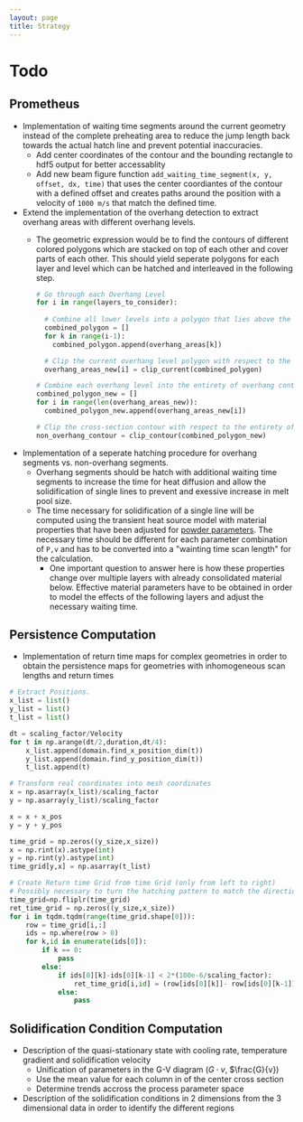 ```yaml
---
layout: page
title: Strategy
---
```


# Todo

## Prometheus 
- Implementation of waiting time segments around the current geometry instead of the complete preheating area to reduce the jump length back towards the actual hatch line and prevent potential inaccuracies.
  - Add center coordinates of the contour and the bounding rectangle to hdf5 output for better accessablity
  - Add new beam figure function `add_waiting_time_segment(x, y, offset, dx, time)` that uses the center coordiantes of the contour with a defined offset and creates paths around the position with a velocity of `1000 m/s` that match the defined time.
- Extend the implementation of the overhang detection to extract overhang areas with different overhang levels.
  - The geometric expression would be to find the contours of different colored polygons which are stacked on top of each other and cover parts of each other. This should yield seperate polygons for each layer and level which can be hatched and interleaved in the following step.
  
    ```python
    # Go through each Overhang Level
    for i in range(layers_to_consider):
      
      # Combine all lower levels into a polygon that lies above the current one
      combined_polygon = []
      for k in range(i-1):
        combined_polygon.append(overhang_areas[k])

      # Clip the current overhang level polygon with respect to the ones that lie above to obtain the new overhang polygon for the current level i. 
      overhang_areas_new[i] = clip_current(combined_polygon)

    # Combine each overhang level into the entirety of overhang contours
    combined_polygon_new = []
    for i in range(len(overhang_areas_new)):
      combined_polygon_new.append(overhang_areas_new[i])

    # Clip the cross-section contour with respect to the entirety of overhang contours to obtain the non-overhang contour segments.
    non_overhang_contour = clip_contour(combined_polygon_new)
    ```
- Implementation of a seperate hatching procedure for overhang segments vs. non-overhang segments.
  - Overhang segments should be hatch with additional waiting time segments to increase the time for heat diffusion and allow the solidification of single lines to prevent and exessive increase in melt pool size.
  - The time necessary for solidification of a single line will be computed using the transient heat source model with material properties that have been adjusted for [powder parameters](https://www.nature.com/articles/s41598-017-11243-8.pdf). The necessary time should be different for each parameter combination of `P,v` and has to be converted into a "wainting time scan length" for the calculation.
    - One important question to answer here is how these properties change over multiple layers with already consolidated material below. Effective material parameters have to be obtained in order to model the effects of the following layers and adjust the necessary waiting time.

## Persistence Computation

- Implementation of return time maps for complex geometries in order to obtain the persistence maps for geometries with inhomogeneous scan lengths and return times

```python
# Extract Positions.
x_list = list()
y_list = list()
t_list = list()

dt = scaling_factor/Velocity
for t in np.arange(dt/2,duration,dt/4):
    x_list.append(domain.find_x_position_dim(t))
    y_list.append(domain.find_y_position_dim(t))
    t_list.append(t)

# Transform real coordinates into mesh coordinates
x = np.asarray(x_list)/scaling_factor
y = np.asarray(y_list)/scaling_factor

x = x + x_pos
y = y + y_pos

time_grid = np.zeros((y_size,x_size))
x = np.rint(x).astype(int)
y = np.rint(y).astype(int)
time_grid[y,x] = np.asarray(t_list)

# Create Return time Grid from time Grid (only from left to right)
# Possibly necessary to turn the hatching pattern to match the direction.
time_grid=np.fliplr(time_grid)
ret_time_grid = np.zeros((y_size,x_size))
for i in tqdm.tqdm(range(time_grid.shape[0])):
    row = time_grid[i,:]
    ids = np.where(row > 0)
    for k,id in enumerate(ids[0]):
        if k == 0:
            pass
        else:
            if ids[0][k]-ids[0][k-1] < 2*(100e-6/scaling_factor):
                ret_time_grid[i,id] = (row[ids[0][k]]- row[ids[0][k-1]])
            else:
                pass
```

## Solidification Condition Computation
- Description of the quasi-stationary state with cooling rate, temperature gradient and solidification velocity
  - Unification of parameters in the G-V diagram ($G \cdot v$, $\frac{G}{v})
  - Use the mean value for each column in of the center cross section
  - Determine trends accross the process parameter space
- Description of the solidification conditions in 2 dimensions from the 3 dimensional data in order to identify the different regions